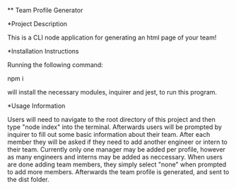 ** Team Profile Generator

*Project Description

This is a CLI node application for generating an html page of your team!

*Installation Instructions

Running the following command:

npm i

will install the necessary modules, inquirer and jest, to run this program.

*Usage Information

Users will need to navigate to the root directory of this project and then type "node index" into the terminal.
Afterwards users will be prompted by inquirer to fill out some basic information about their team.
After each member they will be asked if they need to add another engineer or intern to their team. 
Currently only one manager may be added per profile, however as many engineers and interns may be added as neccessary.
When users are done adding team members, they simply select "none" when prompted to add more members.
Afterwards the team profile is generated, and sent to the dist folder.

[](assets%5CteamProfileGeneratorPreview.mp4)

[](assets%5CteamProfileGeneratorTestPass.mp4)